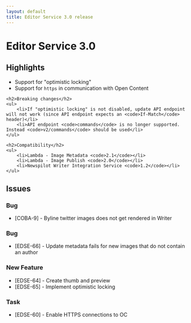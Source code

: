 ```yaml
---
layout: default
title: Editor Service 3.0 release
---
```

<div class="jumbotron">
    <h1>Editor Service 3.0</h1>
    <h2>Highlights</h2>
    <ul>
        <li>Support for "optimistic locking"</li>
        <li>Support for <code>https</code> in communication with Open Content</li>
    </ul>
    
    <h2>Breaking changes</h2>
    <ul>
        <li>If "optimistic locking" is not disabled, update API endpoint will not work (since API endpoint expects an <code>If-Match</code> header)</li>
        <li>API endpoint <code>commands</code> is no longer supported. Instead <code>v2/commands</code> should be used</li>        
    </ul>
    
    <h2>Compatibility</h2>
    <ul>
        <li>Lambda - Image Metadata <code>2.1</code></li>
        <li>Lambda - Image Publish <code>2.0</code></li>
        <li>Newspilot Writer Integration Service <code>1.2</code></li>
    </ul>
</div>

## Issues  

### Bug
* [COBA-9] - Byline twitter images does not get rendered in Writer

### Bug    
* [EDSE-66] - Update metadata fails for new images that do not contain an author

### New Feature
* [EDSE-64] - Create thumb and preview
* [EDSE-65] - Implement optimistic locking

### Task
* [EDSE-60] - Enable HTTPS connections to OC